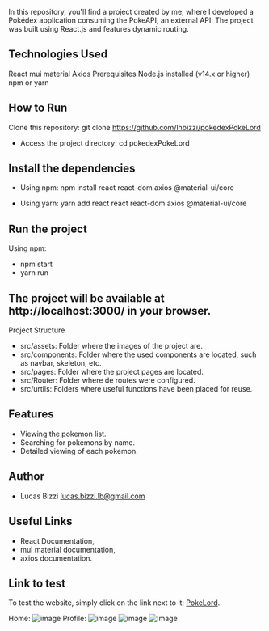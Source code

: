 In this repository, you'll find a project created by me, where I developed a Pokédex application consuming the PokeAPI, an external API. The project was built using React.js and features dynamic routing.

## Technologies Used
React
mui material
Axios
Prerequisites
Node.js installed (v14.x or higher)
npm or yarn
## How to Run
Clone this repository: git clone https://github.com/lhbizzi/pokedexPokeLord

- Access the project directory:
cd pokedexPokeLord

## Install the dependencies
- Using npm:
npm install react react-dom axios @material-ui/core

- Using yarn:
yarn add react react react-dom axios @material-ui/core

## Run the project
Using npm:
- npm start
- yarn run 

## The project will be available at http://localhost:3000/ in your browser.
Project Structure
- src/assets: Folder where the images of the project are.
- src/components: Folder where the used components are located, such as navbar, skeleton, etc.
- src/pages: Folder where the project pages are located.
- src/Router: Folder where de routes were configured.
- src/urtils: Folders where useful functions have been placed for reuse.

## Features
- Viewing the pokemon list.
- Searching for pokemons by name.
- Detailed viewing of each pokemon.
## Author
- Lucas Bizzi lucas.bizzi.lb@gmail.com

## Useful Links
- React Documentation,
- mui material documentation,
- axios documentation.

## Link to test
To test the website, simply click on the link next to it: [PokeLord](https://pokedex-poke-lord.vercel.app).

Home:
![image](https://github.com/user-attachments/assets/636834e5-f45d-4638-9542-08f280b28475)
Profile:
![image](https://github.com/user-attachments/assets/b93d98f4-e762-4e4e-8347-d42e14dd3b91)
![image](https://github.com/user-attachments/assets/1ae5748a-0ecc-415c-b263-f30cb6ac6bb7)
![image](https://github.com/user-attachments/assets/67ab86c8-c01e-48e9-829d-7580f6b69ec6)
